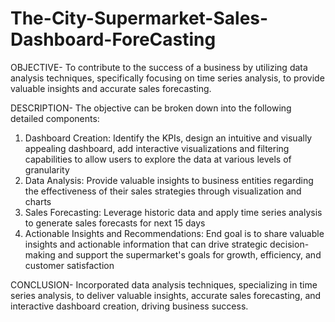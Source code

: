 # The-City-Supermarket-Sales-Dashboard-ForeCasting

OBJECTIVE-
To contribute to the success of a business by utilizing data analysis techniques, specifically focusing on time series analysis, to provide valuable insights and accurate
sales forecasting.

DESCRIPTION-
The objective can be broken down into the following detailed components:
1. Dashboard Creation: Identify the KPIs, design an intuitive and visually appealing dashboard, add interactive visualizations and filtering capabilities to allow users to explore the data at various levels of granularity
2. Data Analysis: Provide valuable insights to business entities regarding the effectiveness of their sales strategies through visualization and charts
3. Sales Forecasting: Leverage historic data and apply time series analysis to generate sales forecasts for next 15 days
4. Actionable Insights and Recommendations: End goal is to share valuable insights and actionable information that can drive strategic decision-making and support the supermarket's goals for growth, efficiency, and customer satisfaction

CONCLUSION-
Incorporated data analysis techniques, specializing in time series analysis, to deliver valuable insights, accurate sales forecasting, and interactive dashboard creation, driving business success.
